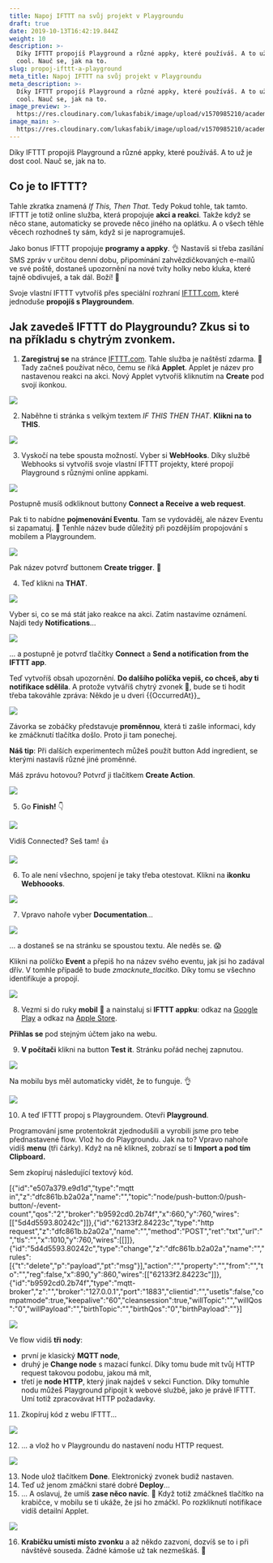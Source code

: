 ```yaml
---
title: Napoj IFTTT na svůj projekt v Playgroundu
draft: true
date: 2019-10-13T16:42:19.844Z
weight: 10
description: >-
  Díky IFTTT propojíš Playground a různé appky, které používáš. A to už je dost
  cool. Nauč se, jak na to.
slug: propoj-ifttt-a-playground
meta_title: Napoj IFTTT na svůj projekt v Playgroundu
meta_description: >-
  Díky IFTTT propojíš Playground a různé appky, které používáš. A to už je dost
  cool. Nauč se, jak na to.
image_preview: >-
  https://res.cloudinary.com/lukasfabik/image/upload/v1570985210/academy/connect-ifttt-with-your-project-with-the-playground/image19.png
image_main: >-
  https://res.cloudinary.com/lukasfabik/image/upload/v1570985210/academy/connect-ifttt-with-your-project-with-the-playground/image19.png
---
```

Díky IFTTT propojíš Playground a různé appky, které používáš. A to už je dost cool. Nauč se, jak na to.

## Co je to IFTTT?

Tahle zkratka znamená _If This, Then That_. Tedy Pokud tohle, tak tamto. IFTTT je totiž online služba, která propojuje **akci a reakci**. Takže když se něco stane, automaticky se provede něco jiného na oplátku. A o všech těhle věcech rozhodneš ty sám, když si je naprogramuješ. 

Jako bonus IFTTT propojuje **programy a appky**. 👌 Nastavíš si třeba zasílání SMS zpráv v určitou denní dobu, připomínání zahvězdičkovaných e-mailů ve své poště, dostaneš upozornění na nové tvíty holky nebo kluka, které tajně obdivuješ, a tak dál. Boží! 🤡

Svoje vlastní IFTTT vytvoříš přes speciální rozhraní [IFTTT.com](https://ifttt.com/), které jednoduše **propojíš s Playgroundem**.

## Jak zavedeš IFTTT do Playgroundu? Zkus si to na příkladu s chytrým zvonkem.

1. **Zaregistruj se** na stránce [IFTTT.com](https://ifttt.com/). Tahle služba je naštěstí zdarma. 🤑 Tady začneš používat něco, čemu se říká **Applet**. Applet je název pro nastavenou reakci na akci. Nový Applet vytvoříš kliknutím na **Create** pod svojí ikonkou.

![](https://res.cloudinary.com/lukasfabik/image/upload/v1570985210/academy/connect-ifttt-with-your-project-with-the-playground/image18.png)

2. Naběhne ti stránka s velkým textem _IF THIS THEN THAT_. **Klikni na to THIS**. 

![](https://res.cloudinary.com/lukasfabik/image/upload/v1570985207/academy/connect-ifttt-with-your-project-with-the-playground/image13.png)

3. Vyskočí na tebe spousta možností. Vyber si **WebHooks**. Díky službě Webhooks si vytvoříš svoje vlastní IFTTT projekty, které propojí Playground s různými online appkami.

![](https://res.cloudinary.com/lukasfabik/image/upload/v1570985204/academy/connect-ifttt-with-your-project-with-the-playground/image1.png)

Postupně musíš odkliknout buttony **Connect a Receive a web request**. 

Pak ti to nabídne **pojmenování Eventu**. Tam se vydováděj, ale název Eventu si zapamatuj. 👀 Tenhle název bude důležitý při pozdějším propojování s mobilem a Playgroundem.

![](https://res.cloudinary.com/lukasfabik/image/upload/v1570985205/academy/connect-ifttt-with-your-project-with-the-playground/image7.png)

Pak název potvrď buttonem **Create trigger**. 🙌

4. Teď klikni na **THAT**. 

![](https://res.cloudinary.com/lukasfabik/image/upload/v1570985207/academy/connect-ifttt-with-your-project-with-the-playground/image13.png)

Vyber si, co se má stát jako reakce na akci. Zatím nastavíme oznámení. Najdi tedy **Notifications**…

![](https://res.cloudinary.com/lukasfabik/image/upload/v1570985204/academy/connect-ifttt-with-your-project-with-the-playground/image6.png)

… a postupně je potvrď tlačítky **Connect** a **Send a notification from the IFTTT app**. 

Teď vytvoříš obsah upozornění. **Do dalšího políčka vepiš, co chceš, aby ti notifikace sdělila**. A protože vytváříš chytrý zvonek 🔔, bude se ti hodit třeba takováhle zpráva:
Někdo je u dveri {{OccurredAt}}_

![](https://res.cloudinary.com/lukasfabik/image/upload/v1570985209/academy/connect-ifttt-with-your-project-with-the-playground/image15.png)

Závorka se zobáčky představuje **proměnnou**, která ti zašle informaci, kdy ke zmáčknutí tlačítka došlo. Proto ji tam ponechej. 

**Náš tip**: Při dalších experimentech můžeš použít button Add ingredient, se kterými nastavíš různé jiné proměnné.

Máš zprávu hotovou? Potvrď ji tlačítkem **Create Action**.

![](https://res.cloudinary.com/lukasfabik/image/upload/v1570985209/academy/connect-ifttt-with-your-project-with-the-playground/image9.png)

5. Go **Finish!** 👇

![](https://res.cloudinary.com/lukasfabik/image/upload/v1570985210/academy/connect-ifttt-with-your-project-with-the-playground/image19.png)

Vidíš Connected? Seš tam! 👍

![](https://res.cloudinary.com/lukasfabik/image/upload/v1570985207/academy/connect-ifttt-with-your-project-with-the-playground/image12.png)

6. To ale není všechno, spojení je taky třeba otestovat. Klikni na **ikonku Webhoooks**. 

![](https://res.cloudinary.com/lukasfabik/image/upload/v1570985209/academy/connect-ifttt-with-your-project-with-the-playground/image16.png)

7. Vpravo nahoře vyber **Documentation**… 

![](https://res.cloudinary.com/lukasfabik/image/upload/v1570985208/academy/connect-ifttt-with-your-project-with-the-playground/image14.png)

… a dostaneš se na stránku se spoustou textu. Ale neděs se. 😱

Klikni na políčko **Event** a přepiš ho na název svého eventu, jak jsi ho zadával dřív. V tomhle případě to bude _zmacknute_tlacitko_. Díky tomu se všechno identifikuje a propojí.

![](https://res.cloudinary.com/lukasfabik/image/upload/v1570985209/academy/connect-ifttt-with-your-project-with-the-playground/image17.png)

8. Vezmi si do ruky **mobil** 📱 a nainstaluj si **IFTTT appku**: odkaz na [Google Play](https://play.google.com/store/apps/details?id=com.ifttt.ifttt&hl=cs) a odkaz na [Apple Store](https://apps.apple.com/us/app/ifttt/id660944635).

**Přihlas se** pod stejným účtem jako na webu. 

9. **V počítači** klikni na button **Test it**. Stránku pořád nechej zapnutou.

![](https://res.cloudinary.com/lukasfabik/image/upload/v1570985209/academy/connect-ifttt-with-your-project-with-the-playground/image11.png)

Na mobilu bys měl automaticky vidět, že to funguje. 👌

![](https://res.cloudinary.com/lukasfabik/image/upload/v1570985203/academy/connect-ifttt-with-your-project-with-the-playground/image3.png)

10. A teď IFTTT propoj s Playgroundem. Otevři **Playground**.

Programování jsme protentokrát zjednodušili a vyrobili jsme pro tebe přednastavené flow. Vlož ho do Playgroundu. Jak na to? Vpravo nahoře vidíš **menu** (tři čárky). Když na ně klikneš, zobrazí se ti **Import a pod tím Clipboard.** 

Sem zkopíruj následující textový kód. 

\[{"id":"e507a379.e9d1d","type":"mqtt in","z":"dfc861b.b2a02a","name":"","topic":"node/push-button:0/push-button/-/event-count","qos":"2","broker":"b9592cd0.2b74f","x":660,"y":760,"wires":[["5d4d5593.80242c"]]},{"id":"62133f2.84223c","type":"http request","z":"dfc861b.b2a02a","name":"","method":"POST","ret":"txt","url":"","tls":"","x":1010,"y":760,"wires":\[[]]},{"id":"5d4d5593.80242c","type":"change","z":"dfc861b.b2a02a","name":"","rules":\[{"t":"delete","p":"payload","pt":"msg"}],"action":"","property":"","from":"","to":"","reg":false,"x":890,"y":860,"wires":\[["62133f2.84223c"]]},{"id":"b9592cd0.2b74f","type":"mqtt-broker","z":"","broker":"127.0.0.1","port":"1883","clientid":"","usetls":false,"compatmode":true,"keepalive":"60","cleansession":true,"willTopic":"","willQos":"0","willPayload":"","birthTopic":"","birthQos":"0","birthPayload":""}]

![](https://res.cloudinary.com/lukasfabik/image/upload/v1570985205/academy/connect-ifttt-with-your-project-with-the-playground/image2.png)

Ve flow vidíš **tři nody**: 

* první je klasický **MQTT node**, 
* druhý je **Change node** s mazací funkcí. Díky tomu bude mít tvůj HTTP request takovou podobu, jakou má mít, 
* třetí je **node HTTP**, který jinak najdeš v sekci Function. Díky tomuhle nodu můžeš Playground připojit k webové službě, jako je právě IFTTT. Umí totiž zpracovávat HTTP požadavky.

11. Zkopíruj kód z webu IFTTT... 

![](https://res.cloudinary.com/lukasfabik/image/upload/v1570985207/academy/connect-ifttt-with-your-project-with-the-playground/image8.png)

12. … a vlož ho v Playgroundu do nastavení nodu HTTP request. 

![](https://res.cloudinary.com/lukasfabik/image/upload/v1570985207/academy/connect-ifttt-with-your-project-with-the-playground/image10.png)

13. Node ulož tlačítkem **Done**. Elektronický zvonek budiž nastaven.
14. Teď už jenom zmáčkni staré dobré **Deploy**... 
15. … A oslavuj, že umíš **zase něco navíc**. 👏 Když totiž zmáčkneš tlačítko na krabičce, v mobilu se ti ukáže, že jsi ho zmáčkl. Po rozkliknutí notifikace vidíš detailní Applet. 

![](https://res.cloudinary.com/lukasfabik/image/upload/v1570985206/academy/connect-ifttt-with-your-project-with-the-playground/image4.png)

16. **Krabičku umísti místo zvonku** a až někdo zazvoní, dozvíš se to i při návštěvě souseda. Žádné kámoše už tak nezmeškáš. 👋
